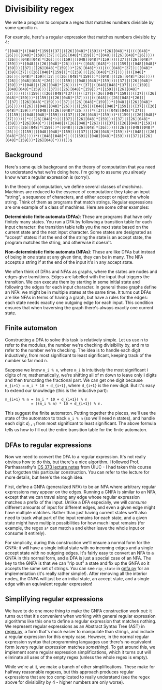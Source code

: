 # Divisibility regex

We write a program to compute a regex that matches numbers divisible by some specific n.

For example, here's a regular expression that matches numbers divisible by 4:

```
^([048]*|([048]*[159]([37]|([26][048]*[159]))*[26][048]*)|((([048]*[26])|([048]*[159]([37]|([26][048]*[159]))*([048]|([26][048]*[26]))))([26]|([048][048]*[26])|(([159]|([048][048]*[159]))([37]|([26][048]*[159]))*([048]|([26][048]*[26]))))*(([048][048]*)|(([159]|([048][048]*[159]))([37]|([26][048]*[159]))*[26][048]*)))|((([048]*[37])|([048]*[159]([37]|([26][048]*[159]))*([159]|([26][048]*[37])))|((([048]*[26])|([048]*[159]([37]|([26][048]*[159]))*([048]|([26][048]*[26]))))([26]|([048][048]*[26])|(([159]|([048][048]*[159]))([37]|([26][048]*[159]))*([048]|([26][048]*[26]))))*([37]|([048][048]*[37])|(([159]|([048][048]*[159]))([37]|([26][048]*[159]))*([159]|([26][048]*[37]))))))([159]|([26][048]*[37])|(([37]|([26][048]*[159]))([37]|([26][048]*[159]))*([159]|([26][048]*[37])))|(([048]|([26][048]*[26])|(([37]|([26][048]*[159]))([37]|([26][048]*[159]))*([048]|([26][048]*[26]))))([26]|([048][048]*[26])|(([159]|([048][048]*[159]))([37]|([26][048]*[159]))*([048]|([26][048]*[26]))))*([37]|([048][048]*[37])|(([159]|([048][048]*[159]))([37]|([26][048]*[159]))*([159]|([26][048]*[37]))))))*(([26][048]*)|(([37]|([26][048]*[159]))([37]|([26][048]*[159]))*[26][048]*)|(([048]|([26][048]*[26])|(([37]|([26][048]*[159]))([37]|([26][048]*[159]))*([048]|([26][048]*[26]))))([26]|([048][048]*[26])|(([159]|([048][048]*[159]))([37]|([26][048]*[159]))*([048]|([26][048]*[26]))))*(([048][048]*)|(([159]|([048][048]*[159]))([37]|([26][048]*[159]))*[26][048]*))))))$
```

## Background

Here's some quick background on the theory of computation that you need to understand what we're doing here. I'm going to assume you already know what a regular expression is (sorry!).

In the theory of computation, we define several classes of _machines_. Machines are reduced to the essence of computation: they take an input "string", a sequence of characters, and either accept or reject the whole string. Think of them as programs that match strings. Regular expressions are one example of a class of machines. Here are some other examples:

**Deterministic finite automata (DFAs)**: These are programs that have only finitely many states. You run a DFA by following a transition table for each input character: the transition table tells you the next state based on the current state and the next input character. Some states are designated as "accept" states: if at the end of the string the state is an accept state, the program matches the string, and otherwise it doesn't.

**Non-deterministic finite automata (NFAs)**: These are like DFAs but instead of being in one state at any given time, they can be in many. The NFA accepts a string if at the end of the input it's in any accept state.

We often think of DFAs and NFAs as graphs, where the states are nodes and edges give transitions. Edges are labelled with the input that triggers the transition. We can execute them by starting in some initial state and following the edges for each input character. In general these graphs define an NFA: we might be in multiple states at the same time. It turns out DFAs are like NFAs in terms of having a graph, but have a rules for the edges: each state needs exactly one outgoing edge for each input. This condition ensures that when traversing the graph there's always exactly one current state.

## Finite automaton

Constructing a DFA to solve this task is relatively simple. Let us use n to refer to the modulus, the number we're checking divisibility by, and m to refer to the number we're checking. The idea is to handle each digit inductively, from most significant to least significant, keeping track of the number so far mod n.

Suppose we know `m_i % n`, where `m_i` is intuitively the most significant i digits of m; mathematically, we're shifting all of m down to leave only i digits and then truncating the fractional part. We can get one digit because `m_{i+1} = m_i * 10 + d_{i+1}`, where `d_{i+1}` is the new digit. But it's easy to extend our knowledge (this is the inductive part):

```txt
m_{i+1} % n = (m_i * 10 + d_{i+1}) % n
            = ((m_i % n) * 10 + d_{i+1}) % n.
```

This suggest the finite automaton. Putting together the pieces, we'll use the state of the automaton to track `m_i % n` (so we'll need n states), and handle each digit $d_{i+1}$ from most significant to least significant. The above formula tells us how to fill out the entire transition table for the finite automaton.

## DFAs to regular expressions

Now we need to convert the DFA to a regular expression. It's not really obvious how to do this, but there's a nice algorithm. I followed Prof. Parthasarathy's [CS 373 lecture notes](https://courses.engr.illinois.edu/cs373/sp2010/lectures/lect_08.pdf) from UIUC - I had taken this course but forgotten this particular construction. You can refer to the lecture for more details, but here's the rough idea.

First, define a GNFA (generalized NFA) to be an NFA where arbitrary regular expressions may appear on the edges. Running a GNFA is similar to an NFA, except that we can travel along any edge whose regular expression matches a prefix of the input. Unlike a DFA especially, we will _consume_ different amounts of input for different edges, and even a given edge might have multiple matches. Rather than just having current states we'll also need to track what part of the input remains for each state, and a given state might have multiple possibilities for how much input remains (for example, the regex `a*` can match `a` and either leave the whole input or consume it entirely).

For simplicity, during this construction we'll ensure a normal form for the GNFA: it will have a single initial state with no incoming edges and a single accept state with no outgoing edges. It's fairly easy to convert an NFA to a GNFA in this normal form, and a DFA is just a special case of an NFA. The key to the GNFA is that we can "rip out" a state and fix up the GNFA so it accepts the same set of strings. You can see `rip_state` in [gnfa.py](gnfa.py) for an implementation (it's really rather simple!). After removing all the interior nodes, the GNFA will just be an initial state, an accept state, and a single edge with an equivalent regular expression!

## Simplifying regular expressions

We have to do one more thing to make the GNFA construction work out: it turns out that it's convenient when working with general regular expression algorithms like this one to define a regular expression that matches nothing. We represent regular expressions as an Abstract Syntax Tree (AST) in [regex.py](regex.py), a form that's much easier to manipulate than strings, and include a regular expression for this empty case. However, in the normal regular expression syntax that programming languages use there's no equivalent form (every regular expression matches _something_). To get around this, we implement some regular expression simplifications, which it turns out will eliminate all uses of the empty regex (unless the whole regex is empty).

While we're at it, we make a bunch of other simplifications. These make for halfway reasonable regexes, but this approach produces regular expressions that are too complicated to really understand (see the regex above for divisibility by 4 - higher numbers are only worse).

